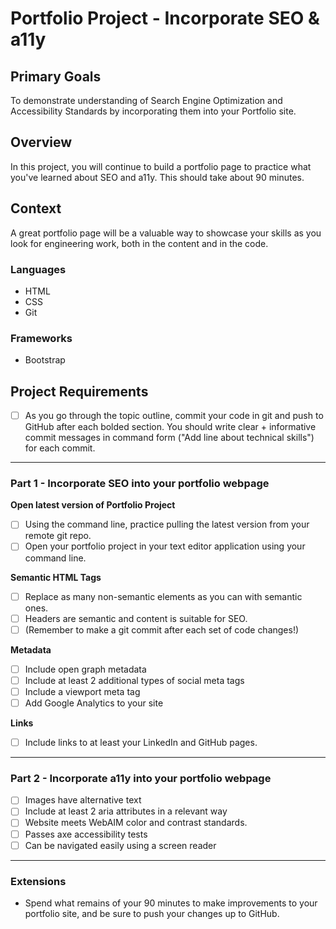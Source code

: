 # Portfolio Project - Incorporate SEO & a11y

## Primary Goals

To demonstrate understanding of Search Engine Optimization and Accessibility Standards by incorporating them into your Portfolio site.

## Overview

In this project, you will continue to build a portfolio page to practice what you've learned about SEO and a11y. This should take about 90 minutes.

## Context

A great portfolio page will be a valuable way to showcase your skills as you look for engineering work, both in the content and in the code.

### Languages

- HTML
- CSS
- Git

### Frameworks

- Bootstrap

## Project Requirements

- [ ] As you go through the topic outline, commit your code in git and push to GitHub after each bolded section. You should write clear + informative commit messages in command form ("Add line about technical skills") for each commit.

---

### Part 1 - Incorporate SEO into your portfolio webpage

**Open latest version of Portfolio Project**

- [ ] Using the command line, practice pulling the latest version from your remote git repo.
- [ ] Open your portfolio project in your text editor application using your command line.

**Semantic HTML Tags**

- [ ] Replace as many non-semantic elements as you can with semantic ones.
- [ ] Headers are semantic and content is suitable for SEO.
- [ ] (Remember to make a git commit after each set of code changes!)

**Metadata**

- [ ] Include open graph metadata
- [ ] Include at least 2 additional types of social meta tags
- [ ] Include a viewport meta tag
- [ ] Add Google Analytics to your site

**Links**

- [ ] Include links to at least your LinkedIn and GitHub pages.

---

### Part 2 - Incorporate a11y into your portfolio webpage

- [ ] Images have alternative text
- [ ] Include at least 2 aria attributes in a relevant way
- [ ] Website meets WebAIM color and contrast standards.
- [ ] Passes axe accessibility tests
- [ ] Can be navigated easily using a screen reader

---

### Extensions

- Spend what remains of your 90 minutes to make improvements to your portfolio site, and be sure to push your changes up to GitHub.
